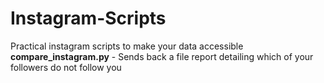 # Instagram-Scripts
Practical instagram scripts to make your data accessible
**compare_instagram.py** - Sends back a file report detailing which of your followers do not follow you
